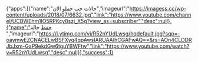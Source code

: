 

{"apps":[{"name":"حالات حب حملو الان","imageurl":"https://imagess.cc/wp-content/uploads/2018/07/6632.jpg","link":"https://www.youtube.com/channel/UCBWEhm1IO5RPKcy8szj_X5g?view_as=subscriber","desc":null},{"name":"حفظ حالة ","imageurl":"https://i.ytimg.com/vi/R52nYUdLwsg/hqdefault.jpg?sqp=-oaymwEZCNACELwBSFXyq4qpAwsIARUAAIhCGAFwAQ==&rs=AOn4CLDDRJbJxm-GaP9ekdGw6tguYBWFtw","link":"https://www.youtube.com/watch?v=R52nYUdLwsg","desc":null}],"success":1}
